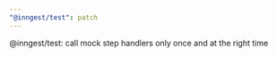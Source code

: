 ```yaml
---
"@inngest/test": patch
---
```


@inngest/test: call mock step handlers only once and at the right time
